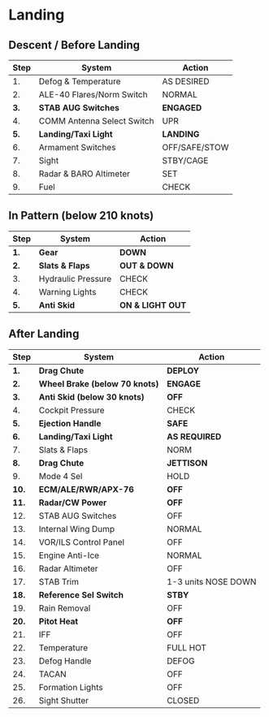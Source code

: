 # Landing

## Descent / Before Landing

| Step   | System                     | Action        |
| ------ | -------------------------- | ------------- |
| 1.     | Defog & Temperature        | AS DESIRED    |
| 2.     | ALE-40 Flares/Norm Switch  | NORMAL        |
| **3.** | **STAB AUG Switches**      | **ENGAGED**   |
| 4.     | COMM Antenna Select Switch | UPR           |
| **5.** | **Landing/Taxi Light**     | **LANDING**   |
| 6.     | Armament Switches          | OFF/SAFE/STOW |
| 7.     | Sight                      | STBY/CAGE     |
| 8.     | Radar & BARO Altimeter     | SET           |
| 9.     | Fuel                       | CHECK         |

## In Pattern (below 210 knots)

| Step   | System             | Action             |
| ------ | ------------------ | ------------------ |
| **1.** | **Gear**           | **DOWN**           |
| **2.** | **Slats & Flaps**  | **OUT & DOWN**     |
| 3.     | Hydraulic Pressure | CHECK              |
| 4.     | Warning Lights     | CHECK              |
| **5.** | **Anti Skid**      | **ON & LIGHT OUT** |

## After Landing

| Step    | System                           | Action              |
| ------- | -------------------------------- | ------------------- |
| **1.**  | **Drag Chute**                   | **DEPLOY**          |
| **2.**  | **Wheel Brake (below 70 knots)** | **ENGAGE**          |
| **3.**  | **Anti Skid (below 30 knots)**   | **OFF**             |
| 4.      | Cockpit Pressure                 | CHECK               |
| **5.**  | **Ejection Handle**              | **SAFE**            |
| **6.**  | **Landing/Taxi Light**           | **AS REQUIRED**     |
| 7.      | Slats & Flaps                    | NORM                |
| **8.**  | **Drag Chute**                   | **JETTISON**        |
| 9.      | Mode 4 Sel                       | HOLD                |
| **10.** | **ECM/ALE/RWR/APX-76**           | **OFF**             |
| **11.** | **Radar/CW Power**               | **OFF**             |
| 12.     | STAB AUG Switches                | OFF                 |
| 13.     | Internal Wing Dump               | NORMAL              |
| 14.     | VOR/ILS Control Panel            | OFF                 |
| 15.     | Engine Anti-Ice                  | NORMAL              |
| 16.     | Radar Altimeter                  | OFF                 |
| 17.     | STAB Trim                        | 1-3 units NOSE DOWN |
| **18.** | **Reference Sel Switch**         | **STBY**            |
| 19.     | Rain Removal                     | OFF                 |
| **20.** | **Pitot Heat**                   | **OFF**             |
| 21.     | IFF                              | OFF                 |
| 22.     | Temperature                      | FULL HOT            |
| 23.     | Defog Handle                     | DEFOG               |
| 24.     | TACAN                            | OFF                 |
| 25.     | Formation Lights                 | OFF                 |
| 26.     | Sight Shutter                    | CLOSED              |
